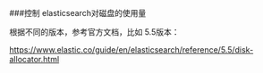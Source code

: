 ###控制 elasticsearch对磁盘的使用量


根据不同的版本，参考官方文档，比如 5.5版本：

https://www.elastic.co/guide/en/elasticsearch/reference/5.5/disk-allocator.html